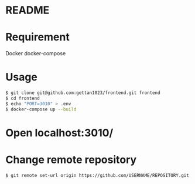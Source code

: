 # README

# Requirement
Docker
docker-compose

# Usage
``` bash
$ git clone git@github.com:gettan1023/frontend.git frontend
$ cd frontend
$ echo "PORT=3010" > .env
$ docker-compose up --build
```

# Open localhost:3010/

# Change remote repository
```
$ git remote set-url origin https://github.com/USERNAME/REPOSITORY.git
```